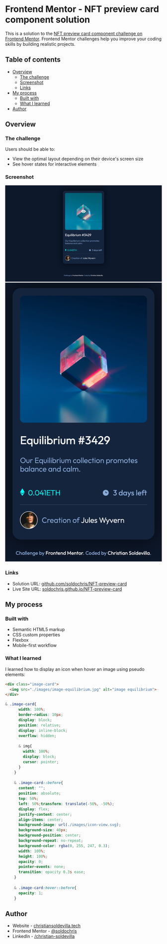 # Frontend Mentor - NFT preview card component solution

This is a solution to the [NFT preview card component challenge on Frontend Mentor](https://www.frontendmentor.io/challenges/nft-preview-card-component-SbdUL_w0U). Frontend Mentor challenges help you improve your coding skills by building realistic projects. 

## Table of contents

- [Overview](#overview)
  - [The challenge](#the-challenge)
  - [Screenshot](#screenshot)
  - [Links](#links)
- [My process](#my-process)
  - [Built with](#built-with)
  - [What I learned](#what-i-learned)
- [Author](#author)

## Overview

### The challenge

Users should be able to:

- View the optimal layout depending on their device's screen size
- See hover states for interactive elements

### Screenshot

![Desktop Screenshot](./desktop.png)
![Mobile Screenshot](./mobile.png)

### Links

- Solution URL: [github.com/soldochris/NFT-preview-card](https://github.com/soldochris/NFT-preview-card)
- Live Site URL: [soldochris.github.io/NFT-preview-card](https://soldochris.github.io/NFT-preview-card/)

## My process

### Built with

- Semantic HTML5 markup
- CSS custom properties
- Flexbox
- Mobile-first workflow

### What I learned

I learned how to display an icon when hover an image using pseudo elements:

```html
<div class="image-card">
  <img src="./images/image-equilibrium.jpg" alt="image equilibrium">
</div>
```
```css
& .image-card{
      width: 100%;
      border-radius: 10px;
      display: block;
      position: relative;
      display: inline-block;
      overflow: hidden;

      & img{
        width: 100%;
        display: block;
        cursor: pointer;
      }
    }

    & .image-card::before{
      content: "";
      position: absolute;
      top: 50%;
      left: 50%;transform: translate(-50%, -50%);
      display: flex;
      justify-content: center;
      align-items: center;
      background-image: url(./images/icon-view.svg);
      background-size: 40px;
      background-position: center;
      background-repeat: no-repeat;
      background-color: rgba(0, 255, 247, 0.3);
      width: 100%;
      height: 100%;
      opacity: 0;
      pointer-events: none;
      transition: opacity 0.3s ease;
    }

    & .image-card:hover::before{
      opacity: 1;
    }
```

## Author

- Website - [christiansoldevilla.tech](https://christiansoldevilla.tech/?i=1)
- Frontend Mentor - [@soldochris](https://www.frontendmentor.io/profile/soldochris)
- LinkedIn - [/christian-soldevilla](https://www.linkedin.com/in/christian-soldevilla/)
